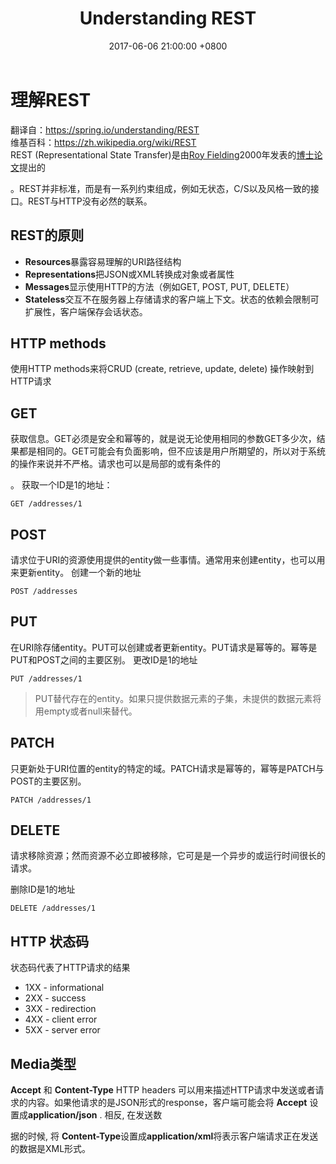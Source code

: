 ﻿---
layout: post
title:  "Understanding REST"
date:   2017-06-06 21:00:00 +0800
categories: REST
---

# 理解REST

翻译自：https://spring.io/understanding/REST <br/>
维基百科：https://zh.wikipedia.org/wiki/REST <br/>
REST (Representational State Transfer)是由[Roy Fielding](https://en.wikipedia.org/wiki/Roy_Fielding)2000年发表的[博士论文](https://www.ics.uci.edu/~fielding/pubs/dissertation/top.htm)提出的

。REST并非标准，而是有一系列约束组成，例如无状态，C/S以及风格一致的接口。REST与HTTP没有必然的联系。

## REST的原则

- **Resources**暴露容易理解的URI路径结构
- **Representations**把JSON或XML转换成对象或者属性
- **Messages**显示使用HTTP的方法（例如GET, POST, PUT, DELETE）
- **Stateless**交互不在服务器上存储请求的客户端上下文。状态的依赖会限制可扩展性，客户端保存会话状态。

## HTTP methods

使用HTTP methods来将CRUD (create, retrieve, update, delete) 操作映射到HTTP请求

## GET

获取信息。GET必须是安全和幂等的，就是说无论使用相同的参数GET多少次，结果都是相同的。GET可能会有负面影响，但不应该是用户所期望的，所以对于系统的操作来说并不严格。请求也可以是局部的或有条件的

。
获取一个ID是1的地址：

```
GET /addresses/1
```

## POST

请求位于URI的资源使用提供的entity做一些事情。通常用来创建entity，也可以用来更新entity。
创建一个新的地址

```
POST /addresses
```

## PUT

在URI除存储entity。PUT可以创建或者更新entity。PUT请求是幂等的。幂等是PUT和POST之间的主要区别。
更改ID是1的地址

```
PUT /addresses/1
```

> PUT替代存在的entity。如果只提供数据元素的子集，未提供的数据元素将用empty或者null来替代。

## PATCH

只更新处于URI位置的entity的特定的域。PATCH请求是幂等的，幂等是PATCH与POST的主要区别。

```
PATCH /addresses/1
```

## DELETE

请求移除资源；然而资源不必立即被移除，它可是是一个异步的或运行时间很长的请求。

删除ID是1的地址

```
DELETE /addresses/1
```

## HTTP 状态码

状态码代表了HTTP请求的结果

- 1XX - informational
- 2XX - success
- 3XX - redirection
- 4XX - client error
- 5XX - server error

## Media类型

**Accept** 和 **Content-Type** HTTP headers 可以用来描述HTTP请求中发送或者请求的内容。如果他请求的是JSON形式的response，客户端可能会将 **Accept** 设置成**application/json** . 相反, 在发送数

据的时候, 将 **Content-Type**设置成**application/xml**将表示客户端请求正在发送的数据是XML形式。